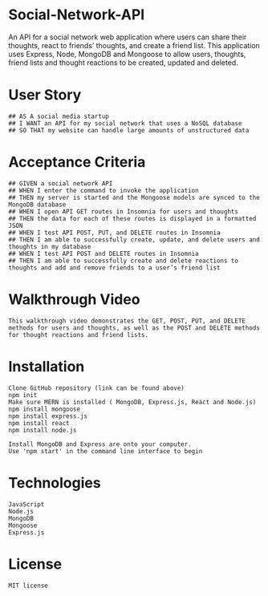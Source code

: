 # Social-Network-API

An API for a social network web application where users can share their thoughts, react to friends’ thoughts, and create a friend list. This application uses Express, Node, MongoDB and Mongoose to allow users, thoughts, friend lists and thought reactions to be created, updated and deleted.

# User Story
    ## AS A social media startup
    ## I WANT an API for my social network that uses a NoSQL database
    ## SO THAT my website can handle large amounts of unstructured data
# Acceptance Criteria
    ## GIVEN a social network API
    ## WHEN I enter the command to invoke the application
    ## THEN my server is started and the Mongoose models are synced to the MongoDB database
    ## WHEN I open API GET routes in Insomnia for users and thoughts
    ## THEN the data for each of these routes is displayed in a formatted JSON
    ## WHEN I test API POST, PUT, and DELETE routes in Insomnia
    ## THEN I am able to successfully create, update, and delete users and thoughts in my database
    ## WHEN I test API POST and DELETE routes in Insomnia
    ## THEN I am able to successfully create and delete reactions to thoughts and add and remove friends to a user’s friend list

# Walkthrough Video
    This walkthrough video demonstrates the GET, POST, PUT, and DELETE methods for users and thoughts, as well as the POST and DELETE methods for thought reactions and friend lists.

# Installation
    Clone GitHub repository (link can be found above)
    npm init
    Make sure MERN is installed ( MongoDB, Express.js, React and Node.js)
    npm install mongoose
    npm install express.js
    npm install react
    npm install node.js
    
    Install MongoDB and Express are onto your computer.
    Use 'npm start' in the command line interface to begin

# Technologies
    JavaScript
    Node.js
    MongoDB
    Mongoose
    Express.js

# License
    MIT license